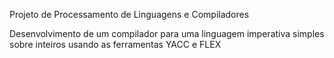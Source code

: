 Projeto de Processamento de Linguagens e Compiladores

Desenvolvimento de um compilador para uma linguagem imperativa simples sobre inteiros usando as ferramentas YACC e FLEX